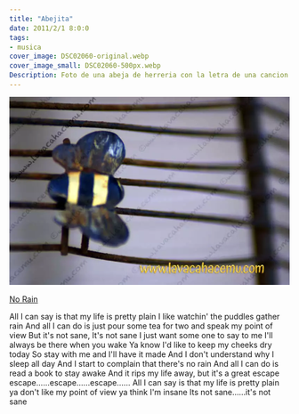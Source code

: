 ```yaml
---
title: "Abejita"
date: 2011/2/1 8:0:0
tags:
- musica
cover_image: DSC02060-original.webp
cover_image_small: DSC02060-500px.webp
Description: Foto de una abeja de herreria con la letra de una cancion relacionada
---
```


[![](DSC02060-800px.webp)](DSC02060-original.webp)

[No Rain](https://www.youtube.com/watch?v=3qVPNONdF58)

All I can say is that my life is pretty plain
I like watchin' the puddles gather rain
And all I can do is just pour some tea for two
and speak my point of view
But it's not sane, It's not sane
I just want some one to say to me
I'll always be there when you wake
Ya know I'd like to keep my cheeks dry today
So stay with me and I'll have it made
And I don't understand why I sleep all day
And I start to complain that there's no rain
And all I can do is read a book to stay awake
And it rips my life away, but it's a great escape
escape......escape......escape......
All I can say is that my life is pretty plain
ya don't like my point of view
ya think I'm insane
Its not sane......it's not sane
